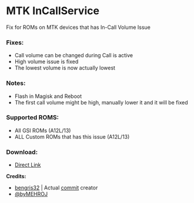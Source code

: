 # MTK InCallService
Fix for ROMs on MTK devices that has In-Call Volume Issue

### Fixes:
- Call volume can be changed during Call is active
- High volume issue is fixed
- The lowest volume is now actually lowest

### Notes:
- Flash in Magisk and Reboot
- The first call volume might be high, manually lower it and it will be fixed

### Supported ROMS:
- All GSI ROMs (A12L/13)
- ALL Custom ROMs that has this issue (A12L/13)

### Download:
- [Direct Link](https://www.pling.com/p/1952657/)

**Credits:**
- [bengris32](https://github.com/bengris32) | Actual [commit](https://github.com/nashc-dev/android_device_realme_nashc/commit/9dd1237c081ab08159f15a0323d74753c714ee58) creator
- [@byMEHROJ](https://t.me/byMehroj)
